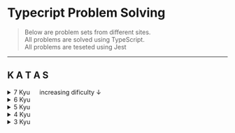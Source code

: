 # Typecript Problem Solving

> Below are problem sets from different sites.  
> All problems are solved using TypeScript.  
> All problems are teseted using Jest
> <a> </a>

---

## K A T A S
<details>
<summary>7 Kyu &emsp; increasing dificulty &darr; </summary>                                                

### [7kyu katas folder](src/katas/7kyu)
[1. Count Xs and Os](src/katas/7kyu/Exs-and-Ohs)
</details>

<details>
<summary>6 Kyu</summary>

### [6kyu katas folder](src/katas/6kyu)

</details>

<details>
<summary>5 Kyu </summary>

### [5kyu katas folder](src/katas/5kyu)

</details>

<details>
<summary>4 Kyu</summary>

### [4kyu katas folder](src/katas/4kyu)

</details>

<details>
<summary>3 Kyu</summary>

### [3kyu katas folder](src/katas/3kyu)


</details>
